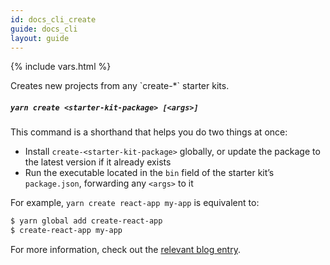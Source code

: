 ```yaml
---
id: docs_cli_create
guide: docs_cli
layout: guide
---
```


{% include vars.html %}

<p class="lead">Creates new projects from any `create-*` starter kits.</p>

##### `yarn create <starter-kit-package> [<args>]` <a class="toc" id="toc-yarn-create" href="#toc-yarn-create"></a>

This command is a shorthand that helps you do two things at once:

* Install `create-<starter-kit-package>` globally, or update the package to the
latest version if it already exists
* Run the executable located in the `bin` field of the starter kit’s `package.json`,
forwarding any `<args>` to it

For example, `yarn create react-app my-app` is equivalent to:

```sh
$ yarn global add create-react-app
$ create-react-app my-app
```

For more information, check out the [relevant blog entry](https://yarnpkg.com/blog/2017/05/12/introducing-yarn/).
